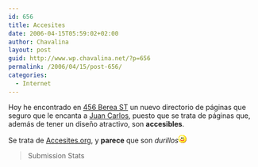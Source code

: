 ```yaml
---
id: 656
title: Accesites
date: 2006-04-15T05:59:02+02:00
author: Chavalina
layout: post
guid: http://www.wp.chavalina.net/?p=656
permalink: /2006/04/15/post-656/
categories:
  - Internet
---
```

Hoy he encontrado en <a href="http://www.456bereastreet.com/archive/200604/a_showcase_for_attractive_and_accessible_websites/" target="_blank">456 Berea ST</a> un nuevo directorio de p&aacute;ginas que seguro que le encanta a <a href="http://usalo.es/" target="_blank">Juan Carlos</a>, puesto que se trata de p&aacute;ginas que, adem&aacute;s de tener un dise&ntilde;o atractivo, son **accesibles**.

Se trata de <a href="http://accessites.org/home/" target="_blank">Accesites.org</a>, y **parece** que son _durillos_![emo](/imagenes/emoticonos/sonrisa.gif) 

> Submission Stats